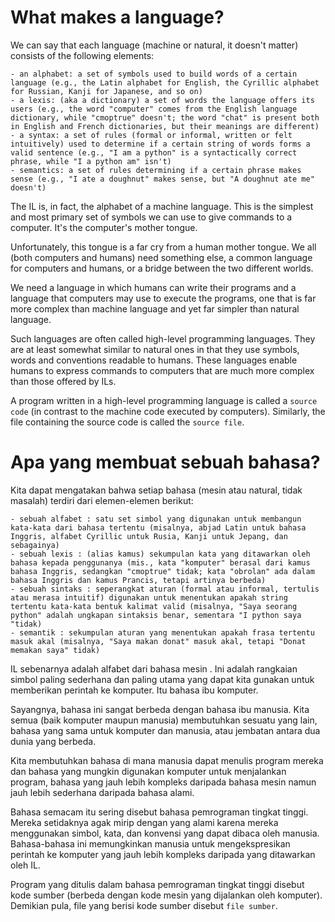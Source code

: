 # What makes a language?
We can say that each language (machine or natural, it doesn't matter) consists of the following elements:

	- an alphabet: a set of symbols used to build words of a certain language (e.g., the Latin alphabet for English, the Cyrillic alphabet for Russian, Kanji for Japanese, and so on)
	- a lexis: (aka a dictionary) a set of words the language offers its users (e.g., the word "computer" comes from the English language dictionary, while "cmoptrue" doesn't; the word "chat" is present both in English and French dictionaries, but their meanings are different)
	- a syntax: a set of rules (formal or informal, written or felt intuitively) used to determine if a certain string of words forms a valid sentence (e.g., "I am a python" is a syntactically correct phrase, while "I a python am" isn't)
	- semantics: a set of rules determining if a certain phrase makes sense (e.g., "I ate a doughnut" makes sense, but "A doughnut ate me" doesn't)

The IL is, in fact, the alphabet of a machine language. This is the simplest and most primary set of symbols we can use to give commands to a computer. It's the computer's mother tongue.


Unfortunately, this tongue is a far cry from a human mother tongue. We all (both computers and humans) need something else, a common language for computers and humans, or a bridge between the two different worlds.

We need a language in which humans can write their programs and a language that computers may use to execute the programs, one that is far more complex than machine language and yet far simpler than natural language.

Such languages are often called high-level programming languages. They are at least somewhat similar to natural ones in that they use symbols, words and conventions readable to humans. These languages enable humans to express commands to computers that are much more complex than those offered by ILs.

A program written in a high-level programming language is called a ``source code`` (in contrast to the machine code executed by computers). Similarly, the file containing the source code is called the ```source file```.

# Apa yang membuat sebuah bahasa?
Kita dapat mengatakan bahwa setiap bahasa (mesin atau natural, tidak masalah) terdiri dari elemen-elemen berikut:

	- sebuah alfabet : satu set simbol yang digunakan untuk membangun kata-kata dari bahasa tertentu (misalnya, abjad Latin untuk bahasa Inggris, alfabet Cyrillic untuk Rusia, Kanji untuk Jepang, dan sebagainya)
	- sebuah lexis : (alias kamus) sekumpulan kata yang ditawarkan oleh bahasa kepada penggunanya (mis., kata "komputer" berasal dari kamus bahasa Inggris, sedangkan "cmoptrue" tidak; kata "obrolan" ada dalam bahasa Inggris dan kamus Prancis, tetapi artinya berbeda)
	- sebuah sintaks : seperangkat aturan (formal atau informal, tertulis atau merasa intuitif) digunakan untuk menentukan apakah string tertentu kata-kata bentuk kalimat valid (misalnya, "Saya seorang python" adalah ungkapan sintaksis benar, sementara "I python saya "tidak)
	- semantik : sekumpulan aturan yang menentukan apakah frasa tertentu masuk akal (misalnya, "Saya makan donat" masuk akal, tetapi "Donat memakan saya" tidak)

IL sebenarnya adalah alfabet dari bahasa mesin . Ini adalah rangkaian simbol paling sederhana dan paling utama yang dapat kita gunakan untuk memberikan perintah ke komputer. Itu bahasa ibu komputer.



Sayangnya, bahasa ini sangat berbeda dengan bahasa ibu manusia. Kita semua (baik komputer maupun manusia) membutuhkan sesuatu yang lain, bahasa yang sama untuk komputer dan manusia, atau jembatan antara dua dunia yang berbeda.

Kita membutuhkan bahasa di mana manusia dapat menulis program mereka dan bahasa yang mungkin digunakan komputer untuk menjalankan program, bahasa yang jauh lebih kompleks daripada bahasa mesin namun jauh lebih sederhana daripada bahasa alami.

Bahasa semacam itu sering disebut bahasa pemrograman tingkat tinggi. Mereka setidaknya agak mirip dengan yang alami karena mereka menggunakan simbol, kata, dan konvensi yang dapat dibaca oleh manusia. Bahasa-bahasa ini memungkinkan manusia untuk mengekspresikan perintah ke komputer yang jauh lebih kompleks daripada yang ditawarkan oleh IL.

Program yang ditulis dalam bahasa pemrograman tingkat tinggi disebut kode sumber (berbeda dengan kode mesin yang dijalankan oleh komputer). Demikian pula, file yang berisi kode sumber disebut ``file sumber``.